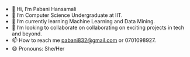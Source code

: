 - 👋 Hi, I’m Pabani Hansamali
- 👀 I’m Computer Science  Undergraduate at IIT.
- 🌱 I’m currently learning Machine Learning and Data Mining.
- 💞️ I’m looking to collaborate on collaborating on exciting projects in tech and beyond.
- 📫 How to reach me pabani832@gmail.com or 0701098927.
- 😄 Pronouns: She/Her
  

<!---
Pabani401/Pabani401 is a ✨ special ✨ repository because its `README.md` (this file) appears on your GitHub profile.
You can click the Preview link to take a look at your changes.
--->
